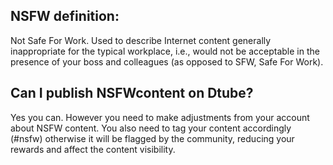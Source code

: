 ## NSFW definition:
Not Safe For Work. Used to describe Internet content generally inappropriate for the typical workplace, i.e., would not be acceptable in the presence of your boss and colleagues (as opposed to SFW, Safe For Work).

## Can I publish NSFWcontent on Dtube?

Yes you can. However you need to make adjustments from your account about NSFW content. You also need to tag your content accordingly (#nsfw) otherwise it will be flagged by the community, reducing your rewards and affect the content visibility.
